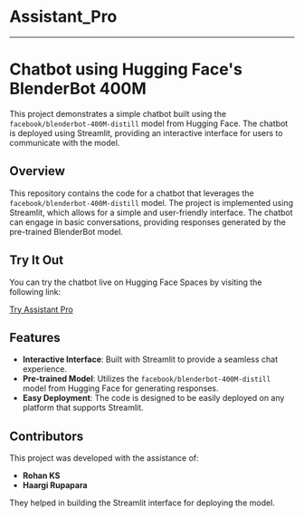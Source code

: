 # Assistant_Pro

---

# Chatbot using Hugging Face's BlenderBot 400M

This project demonstrates a simple chatbot built using the `facebook/blenderbot-400M-distill` model from Hugging Face. The chatbot is deployed using Streamlit, providing an interactive interface for users to communicate with the model.

## Overview

This repository contains the code for a chatbot that leverages the `facebook/blenderbot-400M-distill` model. The project is implemented using Streamlit, which allows for a simple and user-friendly interface. The chatbot can engage in basic conversations, providing responses generated by the pre-trained BlenderBot model.

## Try It Out

You can try the chatbot live on Hugging Face Spaces by visiting the following link:

[Try Assistant Pro](https://huggingface.co/spaces/ritampatra/Assistant_pro)

## Features

- **Interactive Interface**: Built with Streamlit to provide a seamless chat experience.
- **Pre-trained Model**: Utilizes the `facebook/blenderbot-400M-distill` model from Hugging Face for generating responses.
- **Easy Deployment**: The code is designed to be easily deployed on any platform that supports Streamlit.


## Contributors

This project was developed with the assistance of:

- **Rohan KS**
- **Haargi Rupapara**

They helped in building the Streamlit interface for deploying the model.


